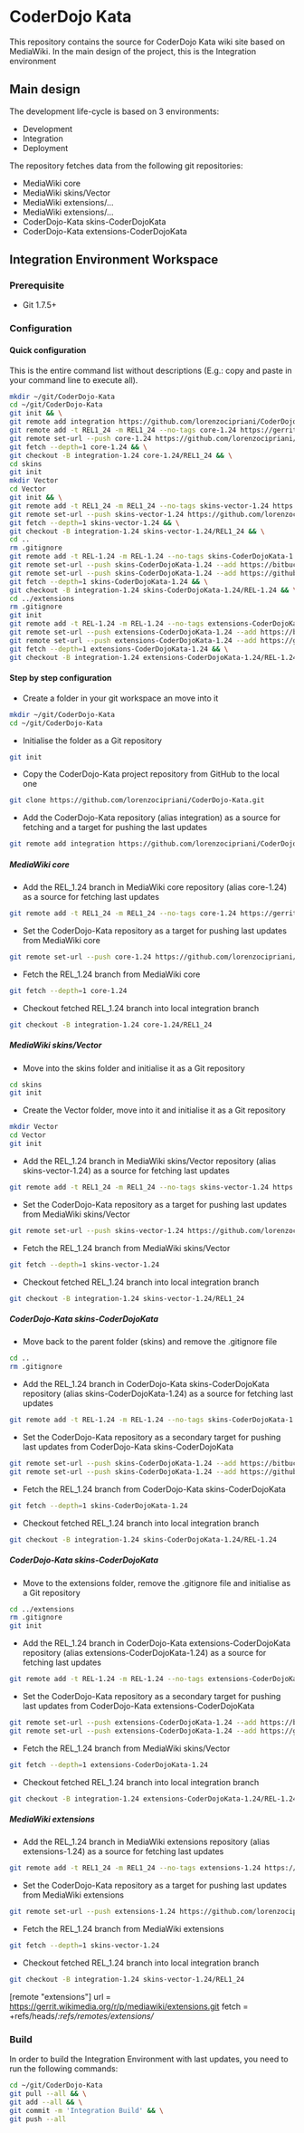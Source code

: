 # CoderDojo Kata #

This repository contains the source for CoderDojo Kata wiki site based on MediaWiki.
In the main design of the project, this is the Integration environment

## Main design ##

The development life-cycle is based on 3 environments:
*  Development
*  Integration
*  Deployment


The repository fetches data from the following git repositories:
*  MediaWiki core
*  MediaWiki skins/Vector
*  MediaWiki extensions/...
*  MediaWiki extensions/...
*  CoderDojo-Kata skins-CoderDojoKata
*  CoderDojo-Kata extensions-CoderDojoKata

## Integration Environment Workspace ##

### Prerequisite ###

*  Git 1.7.5+

### Configuration ###

#### Quick configuration ####

This is the entire command list without descriptions (E.g.: copy and paste in your command line to execute all).
```bash
mkdir ~/git/CoderDojo-Kata
cd ~/git/CoderDojo-Kata
git init && \
git remote add integration https://github.com/lorenzocipriani/CoderDojo-Kata.git && \
git remote add -t REL1_24 -m REL1_24 --no-tags core-1.24 https://gerrit.wikimedia.org/r/p/mediawiki/core.git && \
git remote set-url --push core-1.24 https://github.com/lorenzocipriani/CoderDojo-Kata.git && \
git fetch --depth=1 core-1.24 && \
git checkout -B integration-1.24 core-1.24/REL1_24 && \
cd skins
git init
mkdir Vector
cd Vector
git init && \
git remote add -t REL1_24 -m REL1_24 --no-tags skins-vector-1.24 https://gerrit.wikimedia.org/r/p/mediawiki/skins/Vector.git && \
git remote set-url --push skins-vector-1.24 https://github.com/lorenzocipriani/CoderDojo-Kata.git && \
git fetch --depth=1 skins-vector-1.24 && \
git checkout -B integration-1.24 skins-vector-1.24/REL1_24 && \
cd ..
rm .gitignore
git remote add -t REL-1.24 -m REL-1.24 --no-tags skins-CoderDojoKata-1.24 https://bitbucket.org/lorenzocipriani/coderdojokata_skin.git && \
git remote set-url --push skins-CoderDojoKata-1.24 --add https://bitbucket.org/lorenzocipriani/coderdojokata_skin.git && \
git remote set-url --push skins-CoderDojoKata-1.24 --add https://github.com/lorenzocipriani/CoderDojo-Kata.git && \
git fetch --depth=1 skins-CoderDojoKata-1.24 && \
git checkout -B integration-1.24 skins-CoderDojoKata-1.24/REL-1.24 && \
cd ../extensions
rm .gitignore
git init
git remote add -t REL-1.24 -m REL-1.24 --no-tags extensions-CoderDojoKata-1.24 https://bitbucket.org/lorenzocipriani/coderdojokata_extensions.git && \
git remote set-url --push extensions-CoderDojoKata-1.24 --add https://bitbucket.org/lorenzocipriani/coderdojokata_extensions.git && \
git remote set-url --push extensions-CoderDojoKata-1.24 --add https://github.com/lorenzocipriani/CoderDojo-Kata.git && \
git fetch --depth=1 extensions-CoderDojoKata-1.24 && \
git checkout -B integration-1.24 extensions-CoderDojoKata-1.24/REL-1.24


```

#### Step by step configuration ####

*  Create a folder in your git workspace an move into it
```bash
mkdir ~/git/CoderDojo-Kata
cd ~/git/CoderDojo-Kata
```

*  Initialise the folder as a Git repository
```bash
git init
```

*  Copy the CoderDojo-Kata project repository from GitHub to the local one
```bash
git clone https://github.com/lorenzocipriani/CoderDojo-Kata.git
```

*  Add the CoderDojo-Kata repository (alias integration) as a source for fetching and a target for pushing the last updates
```bash
git remote add integration https://github.com/lorenzocipriani/CoderDojo-Kata.git
```

##### MediaWiki core #####

*  Add the REL_1.24 branch in MediaWiki core repository (alias core-1.24) as a source for fetching last updates
```bash
git remote add -t REL1_24 -m REL1_24 --no-tags core-1.24 https://gerrit.wikimedia.org/r/p/mediawiki/core.git
```

*  Set the CoderDojo-Kata repository as a target for pushing last updates from MediaWiki core
```bash
git remote set-url --push core-1.24 https://github.com/lorenzocipriani/CoderDojo-Kata.git
```

*  Fetch the REL_1.24 branch from MediaWiki core
```bash 
git fetch --depth=1 core-1.24
```

*  Checkout fetched REL_1.24 branch into local integration branch
```bash
git checkout -B integration-1.24 core-1.24/REL1_24 
```

##### MediaWiki skins/Vector #####

*  Move into the skins folder and initialise it as a Git repository
```bash
cd skins
git init
```

*  Create the Vector folder, move into it and initialise it as a Git repository
```bash
mkdir Vector
cd Vector
git init
```

*  Add the REL_1.24 branch in MediaWiki skins/Vector repository (alias skins-vector-1.24) as a source for fetching last updates
```bash
git remote add -t REL1_24 -m REL1_24 --no-tags skins-vector-1.24 https://gerrit.wikimedia.org/r/p/mediawiki/skins/Vector.git
```

*  Set the CoderDojo-Kata repository as a target for pushing last updates from MediaWiki skins/Vector
```bash
git remote set-url --push skins-vector-1.24 https://github.com/lorenzocipriani/CoderDojo-Kata.git
```

*  Fetch the REL_1.24 branch from MediaWiki skins/Vector
```bash
git fetch --depth=1 skins-vector-1.24
```

*  Checkout fetched REL_1.24 branch into local integration branch
```bash
git checkout -B integration-1.24 skins-vector-1.24/REL1_24
```

##### CoderDojo-Kata skins-CoderDojoKata #####

*  Move back to the parent folder (skins) and remove the .gitignore file
```bash
cd ..
rm .gitignore
```

*  Add the REL_1.24 branch in CoderDojo-Kata skins-CoderDojoKata repository (alias skins-CoderDojoKata-1.24) as a source for fetching last updates 
```bash
git remote add -t REL-1.24 -m REL-1.24 --no-tags skins-CoderDojoKata-1.24 https://bitbucket.org/lorenzocipriani/coderdojokata_skin.git
```

*  Set the CoderDojo-Kata repository as a secondary target for pushing last updates from CoderDojo-Kata skins-CoderDojoKata
```bash
git remote set-url --push skins-CoderDojoKata-1.24 --add https://bitbucket.org/lorenzocipriani/coderdojokata_skin.git
git remote set-url --push skins-CoderDojoKata-1.24 --add https://github.com/lorenzocipriani/CoderDojo-Kata.git
```

*  Fetch the REL_1.24 branch from CoderDojo-Kata skins-CoderDojoKata
```bash
git fetch --depth=1 skins-CoderDojoKata-1.24
```

*  Checkout fetched REL_1.24 branch into local integration branch
```bash
git checkout -B integration-1.24 skins-CoderDojoKata-1.24/REL-1.24
```

##### CoderDojo-Kata skins-CoderDojoKata #####

*  Move to the extensions folder, remove the .gitignore file and initialise as a Git repository
```bash
cd ../extensions
rm .gitignore
git init
```

*  Add the REL_1.24 branch in CoderDojo-Kata extensions-CoderDojoKata repository (alias extensions-CoderDojoKata-1.24) as a source for fetching last updates 
```bash
git remote add -t REL-1.24 -m REL-1.24 --no-tags extensions-CoderDojoKata-1.24 https://bitbucket.org/lorenzocipriani/coderdojokata_extensions.git
```

*  Set the CoderDojo-Kata repository as a secondary target for pushing last updates from CoderDojo-Kata extensions-CoderDojoKata
```bash
git remote set-url --push extensions-CoderDojoKata-1.24 --add https://bitbucket.org/lorenzocipriani/coderdojokata_extensions.git
git remote set-url --push extensions-CoderDojoKata-1.24 --add https://github.com/lorenzocipriani/CoderDojo-Kata.git
```

*  Fetch the REL_1.24 branch from MediaWiki skins/Vector
```bash
git fetch --depth=1 extensions-CoderDojoKata-1.24
```

*  Checkout fetched REL_1.24 branch into local integration branch
```bash
git checkout -B integration-1.24 extensions-CoderDojoKata-1.24/REL-1.24
```

##### MediaWiki extensions #####

*  Add the REL_1.24 branch in MediaWiki extensions repository (alias extensions-1.24) as a source for fetching last updates
```bash
git remote add -t REL1_24 -m REL1_24 --no-tags extensions-1.24 https://gerrit.wikimedia.org/r/p/mediawiki/extensions.git
```

*  Set the CoderDojo-Kata repository as a target for pushing last updates from MediaWiki extensions
```bash
git remote set-url --push extensions-1.24 https://github.com/lorenzocipriani/CoderDojo-Kata.git
```

*  Fetch the REL_1.24 branch from MediaWiki extensions
```bash
git fetch --depth=1 skins-vector-1.24
```

*  Checkout fetched REL_1.24 branch into local integration branch
```bash
git checkout -B integration-1.24 skins-vector-1.24/REL1_24
```





[remote "extensions"]
   url = https://gerrit.wikimedia.org/r/p/mediawiki/extensions.git
   fetch = +refs/heads/*:refs/remotes/extensions/*


### Build ###

In order to build the Integration Environment with last updates, you need to run the following commands:
```bash
cd ~/git/CoderDojo-Kata
git pull --all && \
git add --all && \
git commit -m 'Integration Build' && \
git push --all

```
